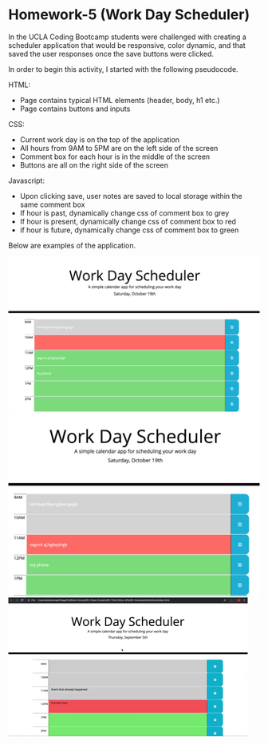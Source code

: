 # Homework-5 (Work Day Scheduler)

In the UCLA Coding Bootcamp students were challenged with creating a scheduler application that would be responsive, color dynamic, and that saved the user responses once the save buttons were clicked. 

In order to begin this activity, I started with the following pseudocode. 

HTML: 
- Page contains typical HTML elements (header, body, h1 etc.)
- Page contains buttons and inputs

CSS: 
- Current work day is on the top of the application
- All hours from 9AM to 5PM are on the left side of the screen
- Comment box for each hour is in the middle of the screen
- Buttons are all on the right side of the screen 

Javascript: 
- Upon clicking save, user notes are saved to local storage within the same comment box
- If hour is past, dynamically change css of comment box to grey
- If hour is present, dynamically change css of comment box to red
- if hour is future, dynamically change css of comment box to green

Below are examples of the application. 

![Example 1](screenshots/screenshot1.png) 
![Example 2](screenshots/screenshot2.png) 
![Example 3](screenshots/screengif.gif) 
